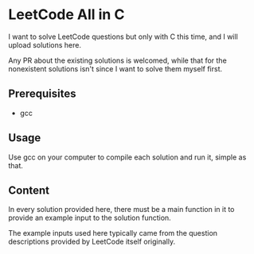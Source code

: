 # LeetCode All in C

I want to solve LeetCode questions but only with C this time, and I will upload solutions here.

Any PR about the existing solutions is welcomed, while that for the nonexistent solutions isn't since I want to solve them myself first.

## Prerequisites

* gcc

## Usage

Use gcc on your computer to compile each solution and run it, simple as that.

## Content

In every solution provided here, there must be a main function in it to provide an example input to the solution function.

The example inputs used here typically came from the question descriptions provided by LeetCode itself originally.
